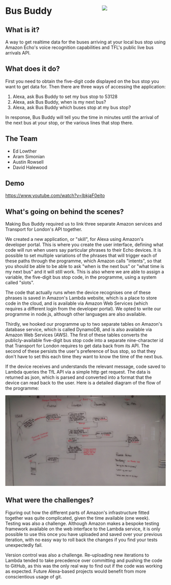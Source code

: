 # Bus Buddy <img src="public/images/busbuddyalexa.png" width="200px" align="right">

## What is it?
A way to get realtime data for the buses arriving at your local bus stop using Amazon Echo's voice recognition capabilities and TFL's public live bus arrivals API.

## What does it do?
First you need to obtain the five-digit code displayed on the bus stop you want to get data for.
Then there are three ways of accessing the application:

1. Alexa, ask Bus Buddy to set my bus stop to 53128
1. Alexa, ask Bus Buddy, when is my next bus?  
1. Alexa, ask Bus Buddy which buses stop at my bus stop?

In response, Bus Buddy will tell you the time in minutes until the arrival of the next bus at your stop, or the various lines that stop there.

## The Team

* Ed Lowther
* Aram Simonian
* Austin Rowsell
* David Halewood

## Demo
https://www.youtube.com/watch?v=lbkjaF0eito

## What's going on behind the scenes?
Making Bus Buddy required us to link three separate Amazon services and Transport for London's API together.

We created a new application, or "skill", for Alexa using Amazon's developer portal. This is where you create the user interface, defining what code will run when users say particular phrases to their Echo devices. It is possible to set multiple variations of the phrases that will trigger each of these paths through the programme, which Amazon calls "intents", so that you should be able to be able to ask "when is the next bus" or "what time is my next bus" and it will still work. This is also where we are able to assign a variable, the five-digit bus stop code, in the programme, using a system called "slots".

The code that actually runs when the device recognises one of these phrases is saved in Amazon's Lambda website, which is a place to store code in the cloud, and is available via Amazon Web Services (which requires a different login from the developer portal). We opted to write our programme in node.js, although other languages are also available.

Thirdly, we hooked our programme up to two separate tables on Amazon's database service, which is called DynamoDB, and is also available via Amazon Web Services (AWS). The first of these tables converts the publicly-available five-digit bus stop code into a separate nine-character id that Transport for London requires to get data back from its API. The second of these persists the user's preference of bus stop, so that they don't have to set this each time they want to know the time of the next bus.

If the device receives and understands the relevant message, code saved to Lambda queries the TfL API via a simple http get request. The data is returned as json, which is parsed and converted into a format that the device can read back to the user. Here is a detailed diagram of the flow of the programme:

![alt text](https://github.com/andyrow123/bus-buddy/blob/master/img/diagram.jpg "Flow through Bus Buddy application")

## What were the challenges?
Figuring out how the different parts of Amazon's infrastructure fitted together was quite complicated, given the time available (one week). Testing was also a challenge. Although Amazon makes a bespoke testing framework available on the web interface to the Lambda service, it is only possible to use this once you have uploaded and saved over your previous iteration, with no easy way to roll back the changes if you find your tests unexpectedly fail.

Version control was also a challenge. Re-uploading new iterations to Lambda tended to take precedence over committing and pushing the code to GitHub, as this was the only real way to find out if the code was working as expected. Future Alexa-based projects would benefit from more conscientious usage of git.
